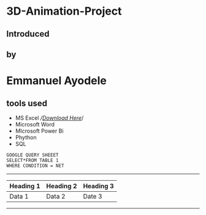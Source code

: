 # 3D-Animation-Project
## Introduced
## by
# Emmanuel Ayodele

## tools used

- MS Excel */[Download Here](https://facebook.com)*/
- Microsoft Word
- MIcrosoft Power Bi
- Phython 
- SQL
```
GOOGLE QUERY SHEEET
SELECT*FROM TABLE 1
WHERE CONDITION = NET

```
---


|Heading 1|Heading 2|Heading 3|
|---------|---------|---------|
|Data 1|Data 2|Date 3|


---

